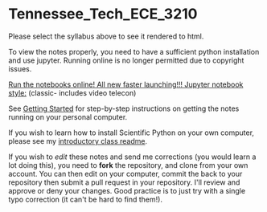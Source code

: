 # Tennessee_Tech_ECE_3210

Please select the syllabus above to see it rendered to html.

To view the notes properly, you need to  have a sufficient python installation and use jupyter. Running online is no longer permitted due to copyright issues. 

[Run the notebooks online! All new faster launching!!! Jupyter notebook style:](https://mybinder.org/v2/gh/josephcslater/controls_binder/master?urlpath=git-pull?repo=https://github.com/josephcslater/Tennessee_Tech_ECE_3210_public) (classic- includes video telecon)

<!---[Run the notebooks online! Jupyter Lab style:](https://mybinder.org/v2/gh/josephcslater/controls_binder/master?urlpath=git-pull?repo=https://github.com/josephcslater/Tennessee_Tech_ECE_3210&branch=master&app=lab)

[Run the notebooks online! Jupyter Lab style:](https://mybinder.org/v2/gh/josephcslater/controls_binder/master?urlpath=git-pull?repo=https://github.com/josephcslater/Tennessee_Tech_ECE_3210&branch=master&app=lab) (more full-featured editors)  
[//]: Note: interactive widgets don't work well for me in this yet. 

Individual notebooks (files with the extension ``ipynb``) can be run *within* the virtual machine created with one of the two links in the sentences right above this.
--->
See [Getting Started](https://github.com/josephcslater/Tennessee_Tech_ECE_3210/blob/master/Getting_Started.rst) for step-by-step instructions on getting the notes running on your personal computer. 

<!--- If you click on the names outside of the virtual machine, you can't run any of the demos, you can just read them!!! --->

If you wish to learn how to install Scientific Python on your own computer, please see my [introductory class readme](https://github.com/josephcslater/Introduction_to_Python/blob/master/README.rst).

If you wish to *edit* these notes and send me corrections (you would learn a lot doing this), you need to **fork** the repository, and clone from your own account. You can then edit on your computer, commit the back to your repository then submit a pull request in your repository. I'll review and approve or deny your changes. Good practice is to just try with a single typo correction (it can't be hard to find them!).
